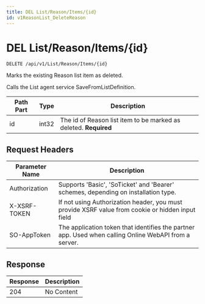 ```yaml
---
title: DEL List/Reason/Items/{id}
id: v1ReasonList_DeleteReason
---
```


# DEL List/Reason/Items/{id}

```http
DELETE /api/v1/List/Reason/Items/{id}
```

Marks the existing Reason list item as deleted.

Calls the List agent service SaveFromListDefinition.




| Path Part | Type | Description |
|-----------|------|-------------|
| id | int32 | The id of Reason list item to be marked as deleted. **Required** |



## Request Headers

| Parameter Name | Description |
|----------------|-------------|
| Authorization  | Supports 'Basic', 'SoTicket' and 'Bearer' schemes, depending on installation type. |
| X-XSRF-TOKEN   | If not using Authorization header, you must provide XSRF value from cookie or hidden input field |
| SO-AppToken | The application token that identifies the partner app. Used when calling Online WebAPI from a server. |


## Response


| Response | Description |
|----------------|-------------|
| 204 | No Content |